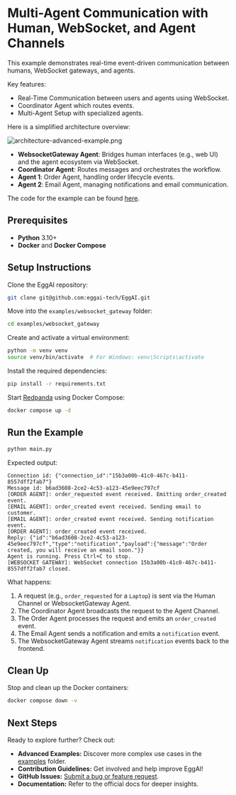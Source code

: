 # Multi-Agent Communication with Human, WebSocket, and Agent Channels

This example demonstrates real-time event-driven communication between humans, WebSocket gateways, and agents.

Key features:

- Real-Time Communication between users and agents using WebSocket.
- Coordinator Agent which routes events.
- Multi-Agent Setup with specialized agents.

Here is a simplified architecture overview:

![architecture-advanced-example.png](../../https://raw.githubusercontent.com/eggai-tech/EggAI/refs/heads/main/docs/docs/assets/architecture-gateway.svg)

- **WebsocketGateway Agent**: Bridges human interfaces (e.g., web UI) and the agent ecosystem via WebSocket.
- **Coordinator Agent**: Routes messages and orchestrates the workflow.
- **Agent 1**: Order Agent, handling order lifecycle events.
- **Agent 2**: Email Agent, managing notifications and email communication.

The code for the example can be found [here](https://github.com/eggai-tech/EggAI/tree/main/examples/websocket_gateway).

## Prerequisites

- **Python** 3.10+
- **Docker** and **Docker Compose**

## Setup Instructions

Clone the EggAI repository:

```bash
git clone git@github.com:eggai-tech/EggAI.git
```

Move into the `examples/websocket_gateway` folder:

```bash
cd examples/websocket_gateway
```

Create and activate a virtual environment:

```bash
python -m venv venv
source venv/bin/activate  # For Windows: venv\Scripts\activate
```

Install the required dependencies:

```bash
pip install -r requirements.txt
```

Start [Redpanda](https://github.com/redpanda-data/redpanda) using Docker Compose:

```bash
docker compose up -d
```

## Run the Example

```bash
python main.py
```

Expected output:

```
Connection id: {"connection_id":"15b3a00b-41c0-467c-b411-8557dff2fab7"}
Message id: b6ad3608-2ce2-4c53-a123-45e9eec797cf
[ORDER AGENT]: order_requested event received. Emitting order_created event.
[EMAIL AGENT]: order_created event received. Sending email to customer.
[EMAIL AGENT]: order_created event received. Sending notification event.
[ORDER AGENT]: order_created event received.
Reply: {"id":"b6ad3608-2ce2-4c53-a123-45e9eec797cf","type":"notification","payload":{"message":"Order created, you will receive an email soon."}}
Agent is running. Press Ctrl+C to stop.
[WEBSOCKET GATEWAY]: WebSocket connection 15b3a00b-41c0-467c-b411-8557dff2fab7 closed.
```

What happens:

1. A request (e.g., `order_requested` for a `Laptop`) is sent via the Human Channel or WebsocketGateway Agent.
2. The Coordinator Agent broadcasts the request to the Agent Channel.
3. The Order Agent processes the request and emits an `order_created` event.
4. The Email Agent sends a notification and emits a `notification` event.
5. The WebsocketGateway Agent streams `notification` events back to the frontend.

## Clean Up

Stop and clean up the Docker containers:

```bash
docker compose down -v
```

## Next Steps

Ready to explore further? Check out:

- **Advanced Examples:** Discover more complex use cases in the [examples](https://github.com/eggai-tech/EggAI/tree/main/examples/) folder.
- **Contribution Guidelines:** Get involved and help improve EggAI!
- **GitHub Issues:** [Submit a bug or feature request](https://github.com/eggai-tech/eggai/issues).
- **Documentation:** Refer to the official docs for deeper insights.
